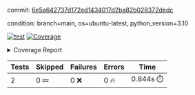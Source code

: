 commit: [6e5a642737d172ed1434017d2ba82b028372dedc](https://github.com/rcmdnk/python-template/tree/6e5a642737d172ed1434017d2ba82b028372dedc)

condition: branch=main, os=ubuntu-latest, python_version=3.10

[![test](https://github.com/rcmdnk/python-template/actions/workflows/test.yml/badge.svg)](https://github.com/rcmdnk/python-template/actions/runs/10239477034)
<a href="https://github.com/rcmdnk/python-template/blob/6e5a642737d172ed1434017d2ba82b028372dedc/README.md"><img alt="Coverage" src="https://img.shields.io/badge/Coverage-100%25-brightgreen.svg" /></a><details><summary>Coverage Report </summary><table><tr><th>File</th><th>Stmts</th><th>Miss</th><th>Cover</th></tr><tbody><tr><td><b>TOTAL</b></td><td><b>4</b></td><td><b>0</b></td><td><b>100%</b></td></tr></tbody></table></details>

| Tests | Skipped | Failures | Errors | Time |
| ----- | ------- | -------- | -------- | ------------------ |
| 2 | 0 :zzz: | 0 :x: | 0 :fire: | 0.844s :stopwatch: |

